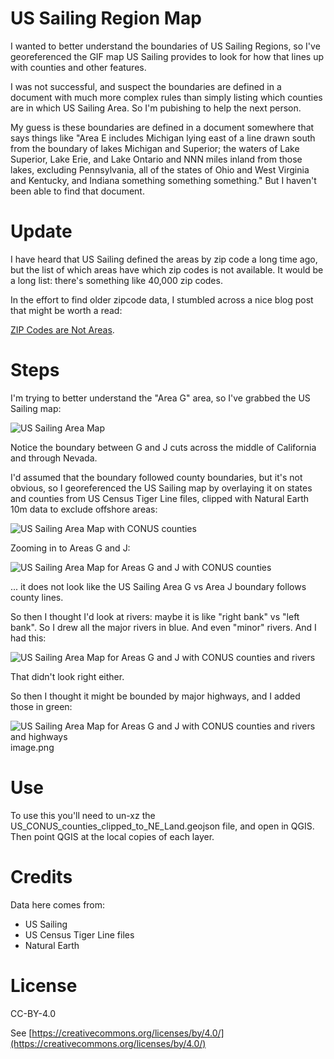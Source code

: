 # US Sailing Region Map

I wanted to better understand the boundaries of US Sailing Regions, so
I've georeferenced the GIF map US Sailing provides to look for how
that lines up with counties and other features.

I was not successful, and suspect the boundaries are defined in a
document with much more complex rules than simply listing which
counties are in which US Sailing Area. So I'm pubishing to help the
next person.

My guess is these boundaries are defined in a document somewhere that
says things like "Area E includes Michigan lying east of a line drawn
south from the boundary of lakes Michigan and Superior; the waters of
Lake Superior, Lake Erie, and Lake Ontario and NNN miles inland from
those lakes, excluding Pennsylvania, all of the states of Ohio and
West Virginia and Kentucky, and Indiana something something
something." But I haven't been able to find that document.


# Update

I have heard that US Sailing defined the areas by zip code a long time
ago, but the list of which areas have which zip codes is not
available. It would be a long list: there's something like 40,000 zip
codes.

In the effort to find older zipcode data, I stumbled across a nice
blog post that might be worth a read:

[ZIP Codes are Not Areas](https://manifold.net/doc/mfd9/index.htm#zip_codes_are_not_areas.htm).


# Steps

I'm trying to better understand the "Area G" area, so I've grabbed the
US Sailing map:

![US Sailing Area Map](./USARegions.gif)

Notice the boundary between G and J cuts across the middle of
California and through Nevada.

I'd assumed that the boundary followed county boundaries, but it's not
obvious, so I georeferenced the US Sailing map by overlaying it on states
and counties from US Census Tiger Line files, clipped with Natural Earth 10m
data to exclude offshore areas:

![US Sailing Area Map with CONUS counties](./US_Sailing_Areas_with_CONUS_Counties.png)

Zooming in to Areas G and J:

![US Sailing Area Map for Areas G and J with CONUS counties](./US_Sailing_Areas_G_and_J_with_CONUS_Counties.png)

... it does not look like the US Sailing Area G vs Area J boundary
follows county lines.

So then I thought I'd look at rivers: maybe it is like "right bank" vs
"left bank". So I drew all the major rivers in blue. And even "minor"
rivers. And I had this:

![US Sailing Area Map for Areas G and J with CONUS counties and rivers](./US_Sailing_Areas_G_and_J_with_CONUS_Counties_and_Rivers.png)

That didn't look right either.

So then I thought it might be bounded by major highways, and I added those in green:

![US Sailing Area Map for Areas G and J with CONUS counties and rivers and highways](./US_Sailing_Areas_G_and_J_with_CONUS_Counties_and_Rivers_and_Highways.png)
image.png

# Use

To use this you'll need to un-xz the
US_CONUS_counties_clipped_to_NE_Land.geojson file, and open in
QGIS. Then point QGIS at the local copies of each layer.

# Credits

Data here comes from:

* US Sailing
* US Census Tiger Line files
* Natural Earth

# License

CC-BY-4.0

See [https://creativecommons.org/licenses/by/4.0/](https://creativecommons.org/licenses/by/4.0/)